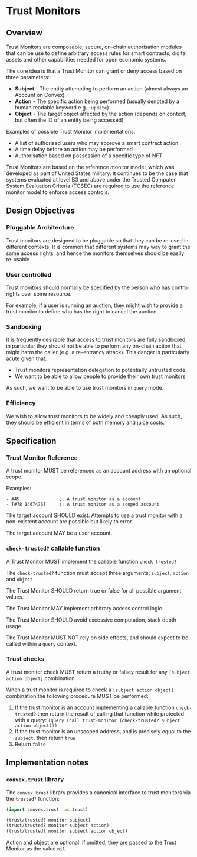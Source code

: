 # Trust Monitors

## Overview

Trust Monitors are composable, secure, on-chain authorisation modules that can be use to define arbitrary access rules for smart contracts, digital assets and other capabilities needed for open economic systems.

The core idea is that a Trust Monitor can grant or deny access based on three parameters:

- **Subject** - The entity attempting to perform an action (almost always an Account on Convex)
- **Action** - The specific action being performed (usually denoted by a human readable keyword e.g. `:update`)
- **Object** - The target object affected by the action (depends on context, but often the ID of an entity being accessed)

Examples of possible Trust Monitor implementations:
- A list of authorised users who may approve a smart contract action
- A time delay before an action may be performed
- Authorisation based on possession of a specific type of NFT

Trust Monitors are based on the reference monitor model, which was developed as part of United States military. It continues to be the case that systems evaluated at level B3 and above under the Trusted Computer System Evaluation Criteria (TCSEC) are required to use the reference monitor model to enforce access controls.

## Design Objectives

### Pluggable Architecture

Trust monitors are designed to be pluggable so that they can be re-used in different contexts. It is common that different systems may way to grant the same access rights, and hence the monitors themselves should be easily re-usable

### User controlled

Trust monitors should normally be specified by the person who has control rights over some resource. 

For example, if a user is running an auction, they might wish to provide a trust monitor to define who has the right to cancel the auction.

### Sandboxing

It is frequently desirable that access to trust monitors are fully sandboxed, in particular they should not be able to perform any on-chain action that might harm the caller (e.g. a re-entrancy attack). This danger is particularly acute given that:
- Trust monitors representation delegation to potentially untrusted code
- We want to be able to allow people to provide their own trust monitors

As such, we want to be able to use trust monitors in `query` mode.

### Efficiency

We wish to allow trust monitors to be widely and cheaply used. As such, they should be efficient in terms of both memory and juice costs.

## Specification

### Trust Monitor Reference

A trust monitor MUST be referenced as an account address with an optional scope.

Examples:

```
- #45               ;; A trust monitor as a account
- [#78 1467476]     ;; A trust monitor as a scoped account
```

The target account SHOULD exist. Attempts to use a trust monitor with a non-existent account are possible but likely to error.

The target account MAY be a user account.

### `check-trusted?` callable function

A Trust Monitor MUST implement the callable function `check-trusted?`

The `check-trusted?` function must accept three arguments: `subject`, `action` and `object`

The Trust Monitor SHOULD return true or false for all possible argument values.

The Trust Monitor MAY implement arbitrary access control logic.

The Trust Monitor SHOULD avoid excessive computation, stack depth usage.

The Trust Monitor MUST NOT rely on side effects, and should expect to be called within a `query` context.

### Trust checks

A trust monitor check MUST return a truthy or falsey result for any `[subject action object]` combination. 

When a trust monitor is required to check a `[subject action object]` combination the following procedure MUST be performed:

1. If the trust monitor is an account implementing a callable function `check-trusted?` then return the result of calling that function while protected with a query: `(query (call trust-monitor (check-trusted? subject action object)))`
2. If the trust monitor is an unscoped address, and is precisely equal to the `subject`, then return `true`
3. Return `false`

## Implementation notes

### `convex.trust` library

The `convex.trust` library provides a canonical interface to trust monitors via the `trusted?` function:

```clojure
(import convex.trust :as trust)

(trust/trusted? monitor subject)
(trust/trusted? monitor subject action)
(trust/trusted? monitor subject action object)
```

Action and object are optional: if omitted, they are passed to the Trust Monitor as the value `nil`
